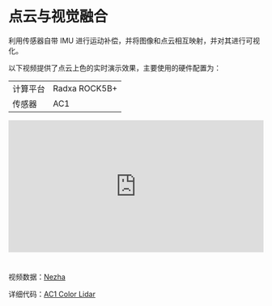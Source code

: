 # 点云与视觉融合  
利用传感器自带 IMU 进行运动补偿，并将图像和点云相互映射，并对其进行可视化。  

以下视频提供了点云上色的实时演示效果，主要使用的硬件配置为：  

<table class="docutils align-default">
    <tbody>
        <tr class="row-even">
            <td>计算平台</td>
            <td>Radxa ROCK5B+ </td>
        </tr>
        <tr class="row-odd">
            <td>传感器</td>
            <td>AC1</td>
        </tr>
    </tbody>
</table>   

<iframe style="margin-bottom: 24px;" width="100%" height="261" src="https://cdn.robosense.cn/AC_wiki/postprocess_nezha.mp4" frameborder="0" allowfullscreen></iframe>  

视频数据：[Nezha](https://cdn.robosense.cn/AC_wiki/nezha.tar.gz)   

详细代码：[AC1 Color Lidar](http://gitlab.robosense.cn/super_sensor_sdk/ros2_sdk/postprocess) 